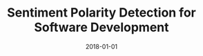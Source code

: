 ---
title: "Sentiment Polarity Detection for Software Development"
collection: publications
category: manuscripts
permalink: /publication/2018-01-01-Sentiment-Polarity-Detection-for-Software-Development
date: 2018-01-01
venue: 'Empir. Softw. Eng.'
paperurl: 'https://doi.org/10.1007/s10664-017-9546-9'
citation: ' Fabio Calefato,  Filippo Lanubile,  Federico Maiorano,  Nicole Novielli, &quot;Sentiment Polarity Detection for Software Development.&quot; <i>Empir. Softw. Eng.</i>, 2018.'
doi: https://doi.org/10.1007/s10664-017-9546-9
---